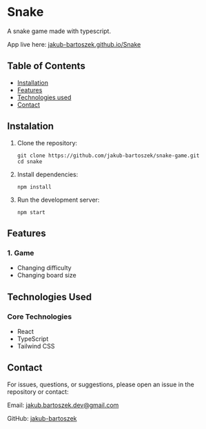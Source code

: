 # Snake
A snake game made with typescript.

App live here: [jakub-bartoszek.github.io/Snake](https://jakub-bartoszek.github.io/snake-game)

## Table of Contents
- [Installation](#instalation)
- [Features](#features)
- [Technologies used](#technologies-used)
- [Contact](#contact)

## Instalation
1. Clone the repository:

    ```
    git clone https://github.com/jakub-bartoszek/snake-game.git
    cd snake
    ```
2. Install dependencies:
    ```
    npm install
    ```
3. Run the development server:
   ```
   npm start
   ```

## Features
### 1. Game
   - Changing difficulty
   - Changing board size

## Technologies Used
### Core Technologies
- React
- TypeScript
- Tailwind CSS

## Contact
For issues, questions, or suggestions, please open an issue in the repository or contact:

Email: jakub.bartoszek.dev@gmail.com

GitHub: [jakub-bartoszek](https://github.com/jakub-bartoszek)

